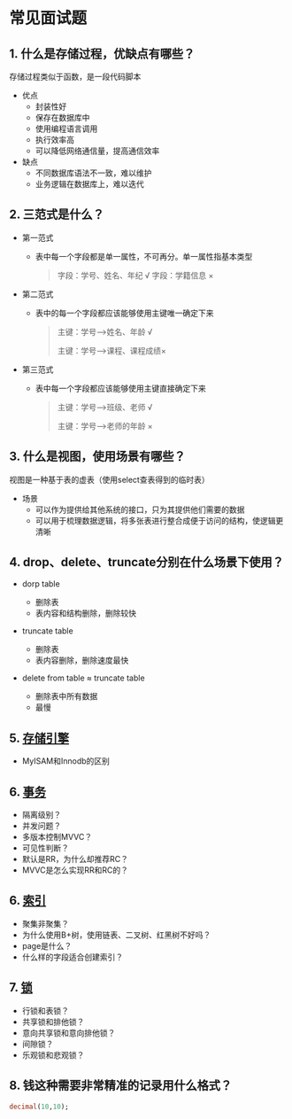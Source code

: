 # 常见面试题

## 1. 什么是存储过程，优缺点有哪些？

存储过程类似于函数，是一段代码脚本

* 优点
  * 封装性好
  * 保存在数据库中
  * 使用编程语言调用
  * 执行效率高
  * 可以降低网络通信量，提高通信效率
* 缺点
  * 不同数据库语法不一致，难以维护
  * 业务逻辑在数据库上，难以迭代

## 2. 三范式是什么？

* 第一范式

  * 表中每一个字段都是单一属性，不可再分。单一属性指基本类型

    > 字段：学号、姓名、年纪 √
    > 字段：学籍信息 ×
  
* 第二范式

  * 表中的每一个字段都应该能够使用主键唯一确定下来

    > 主键：学号——>姓名、年龄 √
    >
    > 主键：学号——>课程、课程成绩×

* 第三范式

  * 表中每一个字段都应该能够使用主键直接确定下来

    > 主键：学号——>班级、老师 √
    >
    > 主键：学号——>老师的年龄 ×

## 3. 什么是视图，使用场景有哪些？

视图是一种基于表的虚表（使用select查表得到的临时表）

* 场景
  * 可以作为提供给其他系统的接口，只为其提供他们需要的数据
  * 可以用于梳理数据逻辑，将多张表进行整合成便于访问的结构，使逻辑更清晰

## 4. drop、delete、truncate分别在什么场景下使用？

* dorp table
  * 删除表
  * 表内容和结构删除，删除较快
* truncate table
  * 删除表
  * 表内容删除，删除速度最快

* delete from table ≈ truncate table
  * 删除表中所有数据
  * 最慢

## 5. [存储引擎](存储引擎.md)

* MyISAM和Innodb的区别

## 6.  [事务](MySql事务.md)

* 隔离级别？
* 并发问题？
* 多版本控制MVVC？
* 可见性判断？
* 默认是RR，为什么却推荐RC？
* MVVC是怎么实现RR和RC的？

## 6. [索引](MySql索引.md)

* 聚集非聚集？
* 为什么使用B+树，使用链表、二叉树、红黑树不好吗？
* page是什么？
* 什么样的字段适合创建索引？

## 7. [锁](MySql锁.md)

* 行锁和表锁？
* 共享锁和排他锁？
* 意向共享锁和意向排他锁？
* 间隙锁？
* 乐观锁和悲观锁？

## 8. 钱这种需要非常精准的记录用什么格式？

```sql
decimal(10,10);
```






